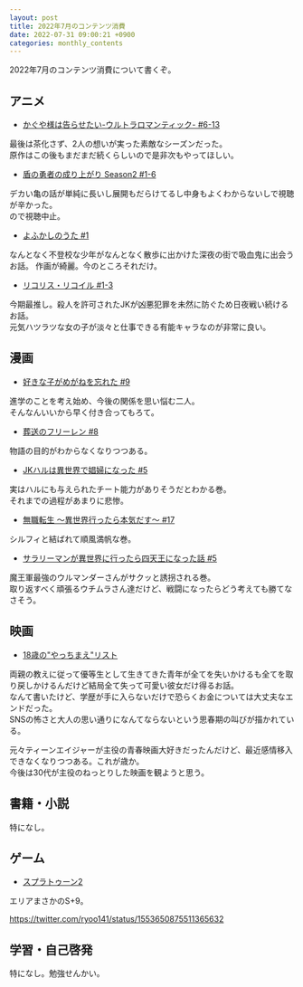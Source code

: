 ```yaml
---
layout: post
title: 2022年7月のコンテンツ消費
date: 2022-07-31 09:00:21 +0900 
categories: monthly_contents
---
```


2022年7月のコンテンツ消費について書くぞ。

## アニメ

- [かぐや様は告らせたい-ウルトラロマンティック- #6-13](https://annict.com/works/7725)

最後は茶化さず、2人の想いが実った素敵なシーズンだった。  
原作はこの後もまだまだ続くらしいので是非次もやってほしい。

- [盾の勇者の成り上がり Season2 #1-6](https://annict.com/works/6931)

デカい亀の話が単純に長いし展開もだらけてるし中身もよくわからないしで視聴が辛かった。  
ので視聴中止。

- [よふかしのうた #1](https://annict.com/works/9086)

なんとなく不登校な少年がなんとなく散歩に出かけた深夜の街で吸血鬼に出会うお話。
作画が綺麗。今のところそれだけ。

- [リコリス・リコイル #1-3](https://annict.com/works/9250)

今期最推し。殺人を許可されたJKが凶悪犯罪を未然に防ぐため日夜戦い続けるお話。  
元気ハツラツな女の子が淡々と仕事できる有能キャラなのが非常に良い。


## 漫画

- [好きな子がめがねを忘れた #9](https://amzn.to/3SpjEFb)

進学のことを考え始め、今後の関係を思い悩む二人。  
そんなんいいから早く付き合ってもろて。

- [葬送のフリーレン #8](https://amzn.to/3bvRjMR)

物語の目的がわからなくなりつつある。

- [JKハルは異世界で娼婦になった #5](https://amzn.to/3Qa6pqf)

実はハルにも与えられたチート能力がありそうだとわかる巻。  
それまでの過程があまりに悲惨。

- [無職転生 ～異世界行ったら本気だす～ #17](https://amzn.to/3JP09C9)

シルフィと結ばれて順風満帆な巻。

- [サラリーマンが異世界に行ったら四天王になった話 #5](https://amzn.to/3ddyaje)

魔王軍最強のウルマンダーさんがサクッと誘拐される巻。  
取り返すべく頑張るウチムラさん達だけど、戦闘になったらどう考えても勝てなさそう。


## 映画

- [18歳の"やっちまえ"リスト](https://filmarks.com/movies/91679?mark_id=138190022)

両親の教えに従って優等生として生きてきた青年が全てを失いかけるも全てを取り戻しかけるんだけど結局全て失って可愛い彼女だけ得るお話。  
なんて書いたけど、学歴が手に入らないだけで恐らくお金については大丈夫なエンドだった。  
SNSの怖さと大人の思い通りになんてならないという思春期の叫びが描かれている。

元々ティーンエイジャーが主役の青春映画大好きだったんだけど、最近感情移入できなくなりつつある。これが歳か。  
今後は30代が主役のねっとりした映画を観ようと思う。


## 書籍・小説

特になし。


## ゲーム

- [スプラトゥーン2](https://amzn.to/3febU6I)

エリアまさかのS+9。

https://twitter.com/ryoo141/status/1553650875511365632


## 学習・自己啓発

特になし。勉強せんかい。
